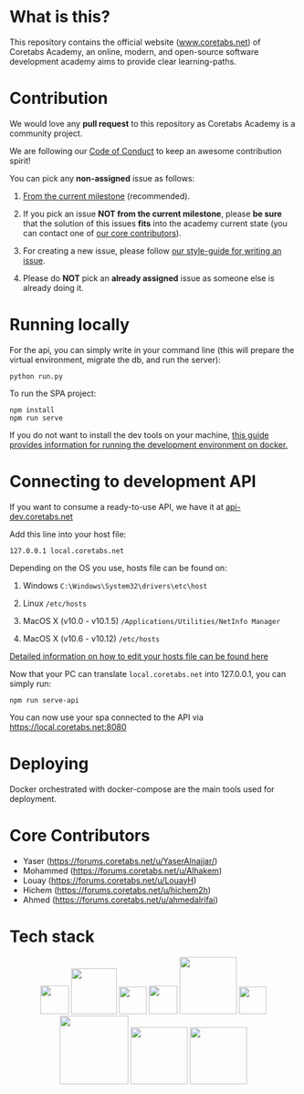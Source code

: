 # What is this?
This repository contains the official website (www.coretabs.net) of Coretabs Academy, an online, modern, and open-source software development academy aims to provide clear learning-paths.

# Contribution

We would love any **pull request** to this repository as Coretabs Academy is a community project.

We are following our [Code of Conduct](CODE_OF_CONDUCT.md) to keep an awesome contribution spirit!

You can pick any **non-assigned** issue as follows:
1. [From the current milestone](https://github.com/coretabs-academy/website-v2/milestones) (recommended).

2. If you pick an issue **NOT from the current milestone**, please **be sure** that the solution of this issues **fits** into the academy current state (you can contact one of [our core contributors](#core-contributors)).

3. For creating a new issue, please follow [our style-guide for writing an issue](ISSUE_STYLE_GUIDE.md).

4. Please do **NOT** pick an **already assigned** issue as someone else is already doing it.


# Running locally

For the api, you can simply write in your command line (this will prepare the virtual environment, migrate the db, and run the server):

```
python run.py
```

To run the SPA project:
```
npm install
npm run serve
```

If you do not want to install the dev tools on your machine, <a href="./docs/docker-development.md" >this guide provides information for running the development environment on docker.</a>

# Connecting to development API

If you want to consume a ready-to-use API, we have it at [api-dev.coretabs.net](https://api-dev.coretabs.net)

Add this line into your host file:

```
127.0.0.1 local.coretabs.net
```

Depending on the OS you use, hosts file can be found on:

1. Windows `C:\Windows\System32\drivers\etc\host`

2. Linux `/etc/hosts`

3. MacOS X (v10.0 - v10.1.5) `/Applications/Utilities/NetInfo Manager`

4. MacOS X (v10.6 - v10.12) `/etc/hosts`

[Detailed information on how to edit your hosts file can be found here](https://support.rackspace.com/how-to/modify-your-hosts-file/)

Now that your PC can translate `local.coretabs.net` into 127.0.0.1, you can simply run:

```
npm run serve-api
```

You can now use your spa connected to the API via https://local.coretabs.net:8080

# Deploying
Docker orchestrated with docker-compose are the main tools used for deployment.

# Core Contributors

* Yaser (https://forums.coretabs.net/u/YaserAlnajjar/)
* Mohammed (https://forums.coretabs.net/u/Alhakem)
* Louay (https://forums.coretabs.net/u/LouayH)
* Hichem (https://forums.coretabs.net/u/hichem2h)
* Ahmed (https://forums.coretabs.net/u/ahmedalrifai)

# Tech stack
<p align="center">
<img src="https://upload.wikimedia.org/wikipedia/commons/5/53/Vue.js_Logo.svg" width="50"> <img src="https://www.djangoproject.com/m/img/logos/django-logo-negative.svg" width="80"> <img src="https://upload.wikimedia.org/wikipedia/commons/9/93/Amazon_Web_Services_Logo.svg" width="48"> <img src="https://wiki.openwrt.org/_media/media/homepage-docker-logo.png" width="50"> <img src="https://www.nordicmakers.vc/wp-content/uploads/2017/05/scrimba-1.png" width="100"> <img src="https://upload.wikimedia.org/wikipedia/commons/thumb/9/91/Octicons-mark-github.svg/600px-Octicons-mark-github.svg.png" width="48"> <img src="https://cdn.worldvectorlogo.com/logos/heroku-1.svg" width="120"> <img src="https://dcnxfkgt2gjxz.cloudfront.net/Logos/Integration-Card-Logos/integrationcards-discourse.svg" width="100"> <img src="https://forums.coretabs.net/uploads/default/original/1X/193cd8725cf75433fc6ae1ab03ed7075ff12ddf5.png" width="100">
</p>
